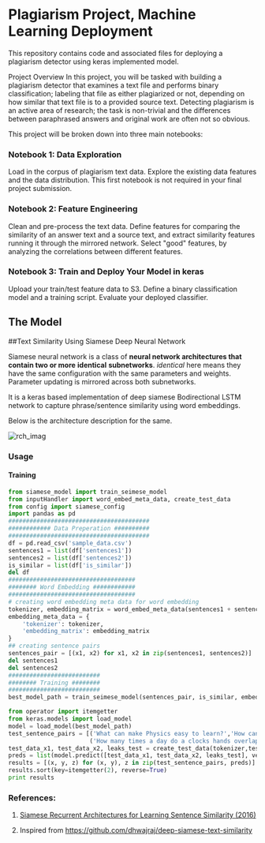 
# Plagiarism Project, Machine Learning Deployment
This repository contains code and associated files for deploying a plagiarism detector using keras implemented model.

Project Overview
In this project, you will be tasked with building a plagiarism detector that examines a text file and performs binary classification; labeling that file as either plagiarized or not, depending on how similar that text file is to a provided source text. Detecting plagiarism is an active area of research; the task is non-trivial and the differences between paraphrased answers and original work are often not so obvious.

This project will be broken down into three main notebooks:

### Notebook 1: Data Exploration

Load in the corpus of plagiarism text data.
Explore the existing data features and the data distribution.
This first notebook is not required in your final project submission.


### Notebook 2: Feature Engineering

Clean and pre-process the text data.
Define features for comparing the similarity of an answer text and a source text, and extract similarity features running it through the mirrored network.
Select "good" features, by analyzing the correlations between different features.


### Notebook 3: Train and Deploy Your Model in keras

Upload your train/test feature data to S3.
Define a binary classification model and a training script.
Evaluate your deployed classifier.

## The Model
##Text Similarity Using Siamese Deep Neural Network

Siamese neural network is a class of **neural network architectures that contain two or more** **identical** **subnetworks**. *identical* here means they have the same configuration with the same parameters 
and weights. Parameter updating is mirrored across both subnetworks.

It is a keras based implementation of deep siamese Bodirectional LSTM network to capture phrase/sentence similarity using word embeddings.

Below is the architecture description for the same.

![rch_imag](images/arch_image.png)



### Usage



#### Training

```python
from siamese_model import train_seimese_model
from inputHandler import word_embed_meta_data, create_test_data
from config import siamese_config
import pandas as pd
########################################
############ Data Preperation ##########
########################################
df = pd.read_csv('sample_data.csv')
sentences1 = list(df['sentences1'])
sentences2 = list(df['sentences2'])
is_similar = list(df['is_similar'])
del df
####################################
######## Word Embedding ############
####################################
# creating word embedding meta data for word embedding 
tokenizer, embedding_matrix = word_embed_meta_data(sentences1 + sentences2,  siamese_config['EMBEDDING_DIM'])
embedding_meta_data = {
	'tokenizer': tokenizer,
	'embedding_matrix': embedding_matrix
}
## creating sentence pairs
sentences_pair = [(x1, x2) for x1, x2 in zip(sentences1, sentences2)]
del sentences1
del sentences2
##########################
######## Training ########
##########################
best_model_path = train_seimese_model(sentences_pair, is_similar, embedding_meta_data, model_save_directory='./')
```

```python
from operator import itemgetter
from keras.models import load_model
model = load_model(best_model_path)
test_sentence_pairs = [('What can make Physics easy to learn?','How can you make physics easy to learn?'),
					   ('How many times a day do a clocks hands overlap?','What does it mean that every time I look at the clock the numbers are the same?')]
test_data_x1, test_data_x2, leaks_test = create_test_data(tokenizer,test_sentence_pairs,  siamese_config['MAX_SEQUENCE_LENGTH'])
preds = list(model.predict([test_data_x1, test_data_x2, leaks_test], verbose=1).ravel())
results = [(x, y, z) for (x, y), z in zip(test_sentence_pairs, preds)]
results.sort(key=itemgetter(2), reverse=True)
print results
```

### References:

1. [Siamese Recurrent Architectures for Learning Sentence Similarity (2016)](https://www.aaai.org/ocs/index.php/AAAI/AAAI16/paper/view/12195)

2. Inspired from https://github.com/dhwajraj/deep-siamese-text-similarity

